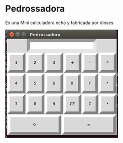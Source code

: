 # Pedrossadora
Es una Mini calculadora echa y fabricada por dioses


![Image of Pedrossadora](Screenshot.png)
